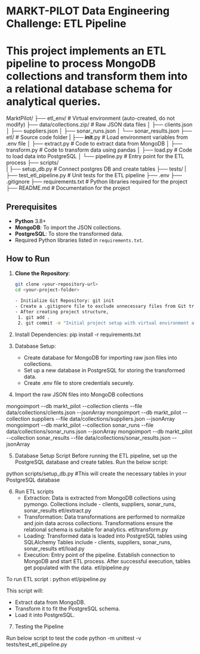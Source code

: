 # MARKT-PILOT Data Engineering Challenge: ETL Pipeline
# This project implements an ETL pipeline to process MongoDB collections and transform them into a relational database schema for analytical queries.

MarktPilot/
├── etl_env/                # Virtual environment (auto-created, do not modify)
├── data/collections.zip/                   # Raw JSON data files
│   ├── clients.json
│   ├── suppliers.json
│   ├── sonar_runs.json
│   └── sonar_results.json
├── etl/                    # Source code folder
|   ├── __init__.py		  # Load environment variables from .env file
│   ├── extract.py          # Code to extract data from MongoDB
│   ├── transform.py        # Code to transform data using pandas
│   ├── load.py             # Code to load data into PostgreSQL
│   └── pipeline.py         # Entry point for the ETL process
├── scripts/	
|    ├── setup_db.py		  # Connect postgres DB and create tables
├── tests/
|    ├── test_etl_pipeline.py    # Unit tests for the ETL pipeline
├── .env
├── .gitignore
├── requirements.txt        # Python libraries required for the project
├── README.md               # Documentation for the project


## Prerequisites
- **Python** 3.8+
- **MongoDB**: To import the JSON collections.
- **PostgreSQL**: To store the transformed data.
- Required Python libraries listed in `requirements.txt`.

## How to Run
1. **Clone the Repository**:
   ```bash
   git clone <your-repository-url>
   cd <your-project-folder>
    
   - Initialize Git Repository: git init
   - Create a .gitignore file to exclude unnecessary files from Git tracking: touch .gitignore
   - After creating project structure, 
	1. git add .
	2. git commit -m "Initial project setup with virtual environment and dependencies"

2. Install Dependencies:
pip install -r requirements.txt

3. Database Setup:
   - Create database for MongoDB for importing raw json files into collections.
   - Set up a new database in PostgreSQL for storing the transformed data.
   - Create .env file to store credentials securely.

4. Import the raw JSON files into MongoDB collections

mongoimport --db markt_pilot --collection clients --file data/collections/clients.json --jsonArray
mongoimport --db markt_pilot --collection suppliers --file data/collections/suppliers.json --jsonArray
mongoimport --db markt_pilot --collection sonar_runs --file data/collections/sonar_runs.json --jsonArray
mongoimport --db markt_pilot --collection sonar_results --file data/collections/sonar_results.json --jsonArray

5. Database Setup Script
Before running the ETL pipeline, set up the PostgreSQL database and create tables. Run the below script:

python scripts/setup_db.py	#This will create the necessary tables in your PostgreSQL database

6. Run ETL scripts
   - Extraction: Data is extracted from MongoDB collections using pymongo.
		 Collections include - clients, suppliers, sonar_runs, sonar_results
		 etl/extract.py
   - Transformation: Data transformations are performed to normalize and join data across collections.
		     Transformations ensure the relational schema is suitable for analytics.
		     etl/transform.py
   - Loading: Transformed data is loaded into PostgreSQL tables using SQLAlchemy
	      Tables include - clients, suppliers, sonar_runs, sonar_results
	      etl/load.py
   - Execution: Entry point of the pipeline.
	        Establish connection to MongoDB and start ETL process.
	        After successful execution, tables get populated with the data.
		etl/pipeline.py

To run ETL script : python etl/pipeline.py

This script will:

- Extract data from MongoDB.
- Transform it to fit the PostgreSQL schema.
- Load it into PostgreSQL.

7. Testing the Pipeline

Run below script to test the code
python -m unittest -v tests/test_etl_pipeline.py 

